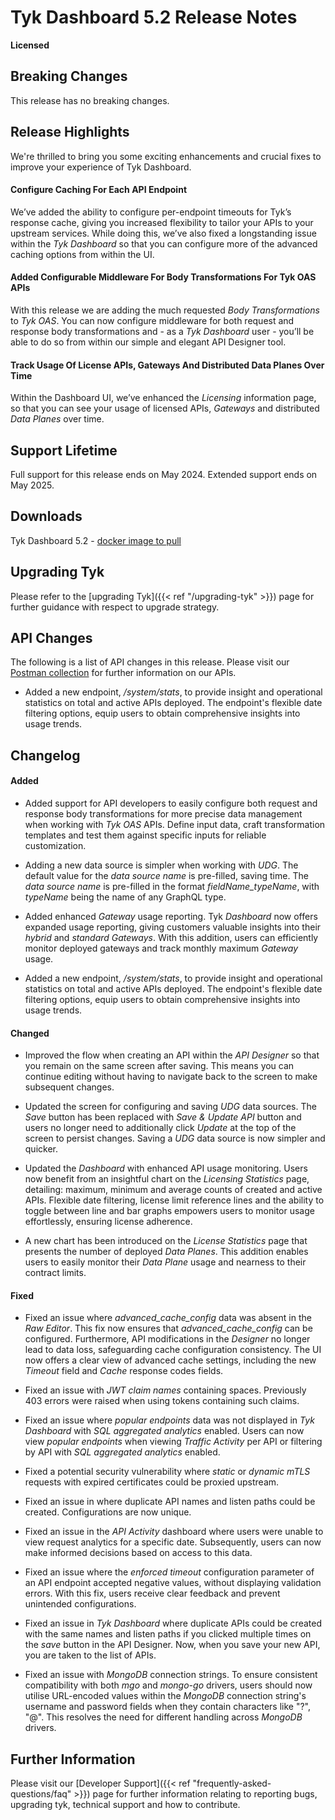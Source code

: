 # Tyk Dashboard 5.2 Release Notes

**Licensed**

## Breaking Changes

This release has no breaking changes.

## Release Highlights

We're thrilled to bring you some exciting enhancements and crucial fixes to improve your experience of Tyk Dashboard.


#### Configure Caching For Each API Endpoint

We’ve added the ability to configure per-endpoint timeouts for Tyk’s response cache, giving you increased flexibility to tailor your APIs to your upstream services. While doing this, we’ve also fixed a longstanding issue within the _Tyk Dashboard_ so that you can configure more of the advanced caching options from within the UI.

#### Added Configurable Middleware For Body Transformations For Tyk OAS APIs

With this release we are adding the much requested _Body Transformations_ to _Tyk OAS_. You can now configure middleware for both request and response body transformations and - as a _Tyk Dashboard_ user - you’ll be able to do so from within our simple and elegant API Designer tool. 

#### Track Usage Of License APIs, Gateways And Distributed Data Planes Over Time

Within the Dashboard UI, we’ve enhanced the _Licensing_ information page, so that you can see your usage of licensed APIs, _Gateways_ and distributed _Data Planes_ over time.


## Support Lifetime

Full support for this release ends on May 2024. Extended support ends on May 2025.

## Downloads

Tyk Dashboard 5.2 - [docker image to pull](https://hub.docker.com/layers/tykio/tyk-dashboard/v5.2.0/images/sha256-075df4d840b452bfe2aa9bad8f1c1b7ad4ee06a7f5b09d3669f866985b8e2600?tab=vulnerabilities)

## Upgrading Tyk

Please refer to the [upgrading Tyk]({{< ref "/upgrading-tyk" >}}) page for further guidance with respect to upgrade strategy.

## API Changes

The following is a list of API changes in this release. Please visit our [Postman collection](https://www.postman.com/tyk-technologies/workspace/tyk-public-workspace/overview) for further information on our APIs.

- Added a new endpoint, _/system/stats_, to provide insight and operational statistics on total and active APIs deployed. The endpoint's flexible date filtering options, equip users to obtain comprehensive insights into usage trends.

## Changelog

#### Added

- Added support for API developers to easily configure both request and response body transformations for more precise data management when working with _Tyk OAS_ APIs. Define input data, craft transformation templates and test them against specific inputs for reliable customization.

- Adding a new data source is simpler when working with _UDG_. The default value for the _data source name_ is pre-filled, saving time. The _data source name_ is pre-filled in the format _fieldName_typeName_, with _typeName_ being the name of any GraphQL type.

- Added enhanced _Gateway_ usage reporting. Tyk _Dashboard_ now offers expanded usage reporting, giving customers valuable insights into their _hybrid_ and _standard_ _Gateways_. With this addition, users can efficiently monitor deployed gateways and track monthly maximum _Gateway_ usage.

- Added a new endpoint, _/system/stats_, to provide insight and operational statistics on total and active APIs deployed. The endpoint's flexible date filtering options, equip users to obtain comprehensive insights into usage trends.


#### Changed

- Improved the flow when creating an API within the _API Designer_ so that you remain on the same screen after saving. This means you can continue editing without having to navigate back to the screen to make subsequent changes.

- Updated the screen for configuring and saving _UDG_ data sources. The _Save_ button has been replaced with _Save & Update API_ button and users no longer need to additionally click _Update_ at the top of the screen to persist changes. Saving a _UDG_ data source is now simpler and quicker.

- Updated the _Dashboard_ with enhanced API usage monitoring. Users now benefit from an insightful chart on the _Licensing Statistics_ page, detailing: maximum, minimum and average counts of created and active APIs. Flexible date filtering, license limit reference lines and the ability to toggle between line and bar graphs empowers users to monitor usage effortlessly, ensuring license adherence.

- A new chart has been introduced on the _License Statistics_ page that presents the number of deployed _Data Planes_. This addition enables users to easily monitor their _Data Plane_ usage and  nearness to their contract limits.

#### Fixed

- Fixed an issue where _advanced_cache_config_ data was absent in the _Raw Editor_. This fix now ensures that _advanced_cache_config_ can be configured. Furthermore, API modifications in the _Designer_ no longer lead to data loss, safeguarding cache configuration consistency. The UI now offers a clear view of advanced cache settings, including the new _Timeout_ field and _Cache_ response codes fields.

- Fixed an issue with _JWT claim names_ containing spaces. Previously 403 errors were raised when using tokens containing such claims.

- Fixed an issue where _popular endpoints_ data was not displayed in _Tyk Dashboard_ with _SQL aggregated analytics_ enabled. Users can now view _popular endpoints_ when viewing _Traffic Activity_ per API or filtering by API with _SQL aggregated analytics_ enabled.

- Fixed a potential security vulnerability where _static_ or _dynamic mTLS_ requests with expired certificates could be proxied upstream.

- Fixed an issue in where duplicate API names and listen paths could be created. Configurations are now unique.

- Fixed an issue in the _API Activity_ dashboard where users were unable to view request analytics for a specific date. Subsequently, users can now make informed decisions based on access to this data. 

- Fixed an issue where the _enforced timeout_ configuration parameter of an API endpoint accepted negative values, without displaying validation errors. With this fix, users receive clear feedback and prevent unintended configurations.

- Fixed an issue in _Tyk Dashboard_ where duplicate APIs could be created with the same names and listen paths if you clicked multiple times on the _save_ button in the API Designer. Now, when you save your new API, you are taken to the list of APIs.

- Fixed an issue with _MongoDB_ connection strings. To ensure consistent compatibility with both _mgo_ and _mongo-go_ drivers, users should now utilise URL-encoded values within the _MongoDB_ connection string's username and password fields when they contain characters like "?", "@". This resolves the need for different handling across _MongoDB_ drivers.


## Further Information

Please visit our [Developer Support]({{< ref "frequently-asked-questions/faq" >}}) page for further information relating to reporting bugs, upgrading tyk, technical support and how to contribute.

